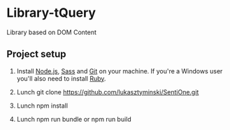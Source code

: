 # Library-tQuery
Library based on DOM Content

## Project setup

1. Install [Node.js](http://nodejs.org/download), [Sass](http://sass-lang.com/tutorial.html) and [Git](http://git-scm.com) on your machine. If you're a Windows user you'll also need to install [Ruby](http://rubyinstaller.org/downloads).

1. Lunch git clone https://github.com/lukasztyminski/SentiOne.git
2. Lunch npm install
3. Lunch npm run bundle or npm run build